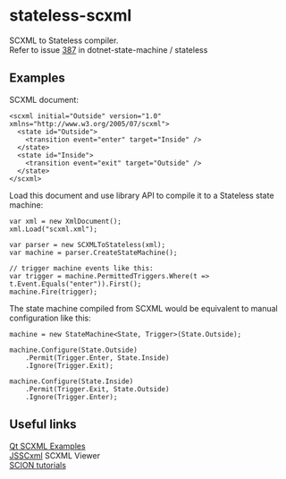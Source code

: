 # stateless-scxml
SCXML to Stateless compiler.  
Refer to issue [387](https://github.com/dotnet-state-machine/stateless/issues/387) in dotnet-state-machine / stateless

## Examples
SCXML document:

```
<scxml initial="Outside" version="1.0" xmlns="http://www.w3.org/2005/07/scxml">
  <state id="Outside">
    <transition event="enter" target="Inside" />
  </state>
  <state id="Inside">
    <transition event="exit" target="Outside" />
  </state>
</scxml>
```

Load this document and use library API to compile it to a Stateless state machine:

```
var xml = new XmlDocument();
xml.Load("scxml.xml");

var parser = new SCXMLToStateless(xml);
var machine = parser.CreateStateMachine();

// trigger machine events like this:
var trigger = machine.PermittedTriggers.Where(t => t.Event.Equals("enter")).First();
machine.Fire(trigger);
```

The state machine compiled from SCXML would be equivalent to manual configuration like this:

```
machine = new StateMachine<State, Trigger>(State.Outside);

machine.Configure(State.Outside)
	.Permit(Trigger.Enter, State.Inside)
	.Ignore(Trigger.Exit);

machine.Configure(State.Inside)
	.Permit(Trigger.Exit, State.Outside)
	.Ignore(Trigger.Enter);
```


## Useful links
[Qt SCXML Examples](https://doc.qt.io/qt-5/examples-qtscxml.html)  
[JSSCxml](https://jsscxml.org) SCXML Viewer  
[SCION tutorials](https://scion.scxml.io/tutorials/fundamentals)  